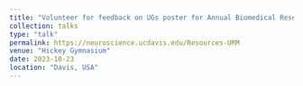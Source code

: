 ```yaml
---
title: "Volunteer for feedback on UGs poster for Annual Biomedical Research Conference for Minoritized Scientists (ABRCMS) Conference"
collection: talks
type: "talk"
permalink: https://neuroscience.ucdavis.edu/Resources-URM
venue: "Hickey Gymnasium"
date: 2023-10-23
location: "Davis, USA"
---
```

